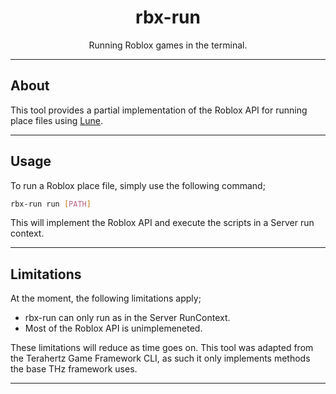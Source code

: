 <div align="center">

# rbx-run

Running Roblox games in the terminal.
</div>

-----

## About

This tool provides a partial implementation of the Roblox API for running place files using [Lune](https://github.com/lune-org/lune).

-----

## Usage

To run a Roblox place file, simply use the following command;

```bash
rbx-run run [PATH]
```

This will implement the Roblox API and execute the scripts in a Server run context.

-----

## Limitations

At the moment, the following limitations apply;

- rbx-run can only run as in the Server RunContext.
- Most of the Roblox API is unimplemeneted.

These limitations will reduce as time goes on. This tool was adapted from the Terahertz Game Framework CLI, as such it only implements methods the base THz framework uses.

-----
